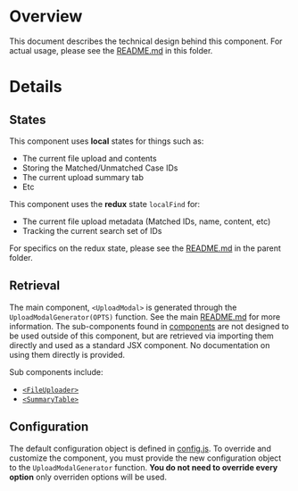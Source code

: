 # Overview

This document describes the technical design behind this component. For actual usage, please see the [README.md](./README.md) in this folder.

# Details

## States

This component uses **local** states for things such as:

- The current file upload and contents
- Storing the Matched/Unmatched Case IDs
- The current upload summary tab
- Etc

This component uses the **redux** state `localFind` for:

- The current file upload metadata (Matched IDs, name, content, etc)
- Tracking the current search set of IDs

For specifics on the redux state, please see the [README.md](../../README.md) in the parent folder.

## Retrieval

The main component, `<UploadModal>` is generated through the `UploadModalGenerator(OPTS)` function. See the main [README.md](./README.md) for more information. The sub-components found in [components](./components/) are not designed to be used outside of this component, but are retrieved via importing them directly and used as a standard JSX component. No documentation on using them directly is provided.

Sub components include:

- [`<FileUploader>`](components/FileUploader.js)
- [`<SummaryTable>`](components/SummaryTable.js)

## Configuration

The default configuration object is defined in [config.js](./config.js). To override and customize the component, you must provide the new configuration object to the `UploadModalGenerator` function. **You do not need to override every option** only overriden options will be used.
